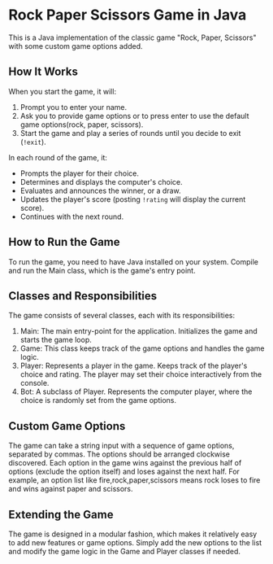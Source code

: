 # Rock Paper Scissors Game in Java
This is a Java implementation of the classic game "Rock, Paper, Scissors" with some custom game options added.

## How It Works
When you start the game, it will:
1. Prompt you to enter your name.
2. Ask you to provide game options or to press enter to use the default game options(rock, paper, scissors).
3. Start the game and play a series of rounds until you decide to exit (`!exit`).

In each round of the game, it:
* Prompts the player for their choice.
* Determines and displays the computer's choice.
* Evaluates and announces the winner, or a draw.
* Updates the player's score (posting `!rating` will display the current score).
* Continues with the next round.

## How to Run the Game
To run the game, you need to have Java installed on your system. Compile and run the Main class, which is the game's entry point.

## Classes and Responsibilities
The game consists of several classes, each with its responsibilities:  
1. Main: The main entry-point for the application. Initializes the game and starts the game loop.
2. Game: This class keeps track of the game options and handles the game logic.
3. Player: Represents a player in the game. Keeps track of the player's choice and rating. The player may set their choice interactively from the console.
4. Bot: A subclass of Player. Represents the computer player, where the choice is randomly set from the game options.

## Custom Game Options
The game can take a string input with a sequence of game options, separated by commas. The options should be arranged clockwise discovered. Each option in the game wins against the previous half of options (exclude the option itself) and loses against the next half. For example, an option list like fire,rock,paper,scissors means rock loses to fire and wins against paper and scissors.

## Extending the Game
The game is designed in a modular fashion, which makes it relatively easy to add new features or game options. Simply add the new options to the list and modify the game logic in the Game and Player classes if needed.
